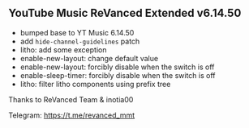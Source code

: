 ## YouTube Music ReVanced Extended v6.14.50

- bumped base to YT Music 6.14.50
- add `hide-channel-guidelines` patch
- litho: add some exception
- enable-new-layout: change default value
- enable-new-layout: forcibly disable when the switch is off
- enable-sleep-timer: forcibly disable when the switch is off
- litho: filter litho components using prefix tree

Thanks to ReVanced Team & inotia00

Telegram: https://t.me/revanced_mmt
